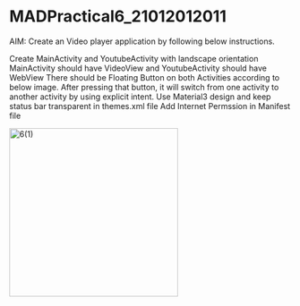 # MADPractical6_21012012011

AIM: Create an Video player application by following below instructions.

Create MainActivity and YoutubeActivity with landscape orientation
MainActivity should have VideoView and YoutubeActivity should have WebView
There should be Floating Button on both Activities according to below image. After pressing that button, it will switch from one activity to another activity by using explicit intent.
Use Material3 design and keep status bar transparent in themes.xml file
Add Internet Permssion in Manifest file

<img width="301" alt="6(1)" src="https://user-images.githubusercontent.com/110801454/195149066-aee4017c-703c-48a3-9242-cbd1ca41eba3.PNG">
